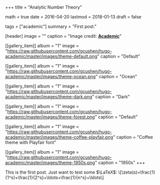 +++
title = "Analytic Number Theory"

math = true
date = 2016-04-20
lastmod = 2018-01-13
draft = false

tags = ["academic"]
summary = "First post."

[header]
image = ""
caption = "Image credit: [**Academic**](https://github.com/gcushen/hugo-academic/)"

[[gallery_item]]
album = "1"
image = "https://raw.githubusercontent.com/gcushen/hugo-academic/master/images/theme-default.png"
caption = "Default"

[[gallery_item]]
album = "1"
image = "https://raw.githubusercontent.com/gcushen/hugo-academic/master/images/theme-ocean.png"
caption = "Ocean"

[[gallery_item]]
album = "1"
image = "https://raw.githubusercontent.com/gcushen/hugo-academic/master/images/theme-dark.png"
caption = "Dark"

[[gallery_item]]
album = "1"
image = "https://raw.githubusercontent.com/gcushen/hugo-academic/master/images/theme-forest.png"
caption = "Default"

[[gallery_item]]
album = "1"
image = "https://raw.githubusercontent.com/gcushen/hugo-academic/master/images/theme-coffee-playfair.png"
caption = "Coffee theme with Playfair font"

[[gallery_item]]
album = "1"
image = "https://raw.githubusercontent.com/gcushen/hugo-academic/master/images/theme-1950s.png"
caption = "1950s"
+++

This is the first post. Just want to test some $\LaTeX$:
\\[\zeta(s)=\frac{1}{1^s}+\frac{1}{2^s}+\ldots+\frac{1}{n^s}+\ldots\\]
